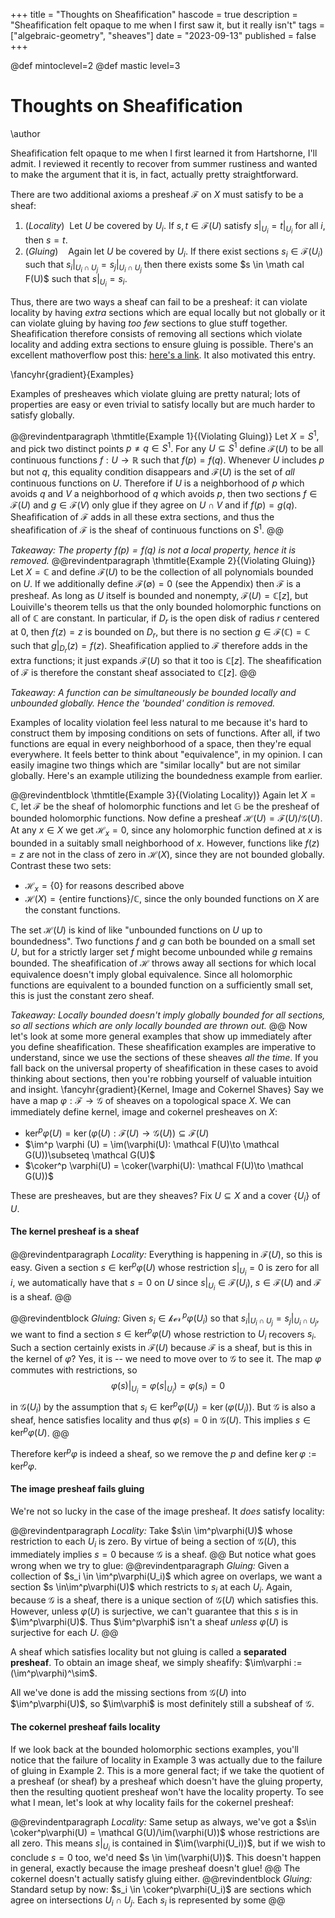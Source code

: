 +++
title = "Thoughts on Sheafification"
hascode = true
description = "Sheafification felt opaque to me when I first saw it, but it really isn't"
tags = ["algebraic-geometry", "sheaves"]
date = "2023-09-13"
published = false
+++

@def mintoclevel=2
@def mastic level=3

# Thoughts on Sheafification
\author

Sheafification felt opaque to me when I first learned it from Hartshorne, I'll admit. I reviewed it recently to recover from summer rustiness and wanted to make the argument that it is, in fact, actually pretty straightforward.

There are two additional axioms a presheaf $\mathcal F$ on $X$ must satisfy to be a sheaf:

1. (*Locality*) &nbsp;Let $U$ be covered by $U_i$. If $s,t \in \mathcal F(U)$ satisfy $s|_{U_i} = t|_{U_i}$ for all $i$, then $s = t$.
2. (*Gluing*)  &nbsp;&nbsp; Again let $U$ be covered by $U_i$. If there exist sections $s_i \in \mathcal F(U_i)$ such that $s_i|_{U_i\cap U_j} = s_j|_{U_i \cap U_j}$ then there exists some $s \in \math cal F(U)$ such that $s|_{U_i} = s_i$.

Thus, there are two ways a sheaf can fail to be a presheaf: it can violate locality by having *extra* sections which are equal locally but not globally or it can violate gluing by having *too few* sections to glue stuff together. Sheafification therefore consists of removing all sections which violate locality and adding extra sections to ensure gluing is possible. There's an excellent mathoverflow post this: [here's a link](https://mathoverflow.net/questions/45212/how-should-one-think-about-sheafification-and-the-difference-between-a-sheaf-and). It also motivated this entry.

\fancyhr{gradient}{Examples}

Examples of presheaves which violate gluing are pretty natural; lots of properties are easy or even trivial to satisfy locally but are much harder to satisfy globally.

@@revindentparagraph
  \thmtitle{Example 1}{(Violating Gluing)} Let $X = S^1$, and pick two distinct points $p \neq q \in S^1$. For any $U\subseteq S^1$ define $\mathcal F(U)$ to be all continuous functions $f:U\to \mathbb R$ such that $f(p) = f(q)$. Whenever $U$ includes $p$ but not $q$, this equality condition disappears and $\mathcal F(U)$ is the set of *all* continuous functions on $U$. Therefore if $U$ is a neighborhood of $p$ which avoids $q$ and $V$ a neighborhood of $q$ which avoids $p$, then two sections $f\in \mathcal F(U)$ and $g\in \mathcal F(V)$ only glue if they agree on $U\cap V$ and if $f(p) = g(q)$. Sheafification of $\mathcal F$ adds in all these extra sections, and thus the sheafification of $\mathcal F$ is the sheaf of continuous functions on $S^1$.
@@

*Takeaway: The property $f(p) = f(q)$ is not a local property, hence it is removed.*
@@revindentparagraph
  \thmtitle{Example 2}{(Violating Gluing)} Let $X = \mathbb C$ and define $\mathcal F(U)$ to be the collection of all polynomials bounded on $U$. If we additionally define $\mathcal F(\emptyset) = 0$ (see the Appendix) then $\mathcal F$ is a presheaf. As long as $U$ itself is bounded and nonempty, $\mathcal F(U) = \mathbb C[z]$, but Louiville's theorem tells us that the only bounded holomorphic functions on all of $\mathbb C$ are constant. In particular, if $D_r$ is the open disk of radius $r$ centered at $0$, then $f(z) = z$ is bounded on $D_r$, but there is no section $g \in \mathcal F(\mathbb C) = \mathbb C$ such that $g|_{D_r}(z) = f(z)$. Sheafification applied to $\mathcal F$ therefore adds in the extra functions; it just expands $\mathcal F(U)$ so that it too is $\mathbb C[z]$. The sheafification of $\mathcal F$ is therefore the constant sheaf associated to $\mathbb C[z]$.
@@

*Takeaway: A function can be simultaneously be bounded locally and unbounded globally. Hence the 'bounded' condition is removed.*

Examples of locality violation feel less natural to me because it's hard to construct them by imposing conditions on sets of functions. After all, if two functions are equal in every neighborhood of a space, then they're equal everywhere. It feels better to think about "equivalence", in my opinion. I can easily imagine two things which are "similar locally" but are not similar globally. Here's an example utilizing the boundedness example from earlier.

@@revindentblock
\thmtitle{Example 3}{(Violating Locality)} Again let $X = \mathbb C$, let $\mathcal F$ be the sheaf of holomorphic functions and let $\mathbb G$ be the presheaf of bounded holomorphic functions. Now define a presheaf $\mathcal H(U) = \mathcal F(U)/\mathcal G(U)$. At any $x\in X$ we get $\mathcal H_x = 0$, since any holomorphic function defined at $x$ is bounded in a suitably small neighborhood of $x$. However, functions like $f(z) = z$ are not in the class of zero in $\mathcal H(X)$, since they are not bounded globally. Contrast these two sets:
- $\mathcal H_x = \{0\}$ for reasons described above
- $\mathcal H(X) = \{\text{entire functions}\}/\mathbb C$, since the only bounded functions on $X$ are the constant functions.

The set $\mathcal H(U)$ is kind of like "unbounded functions on $U$ up to boundedness". Two functions $f$ and $g$ can both be bounded on a small set $U$, but for a strictly larger set $f$ might become unbounded while $g$ remains bounded. The sheafification of $\mathcal H$ throws away all sections for which local equivalence doesn't imply global equivalence. Since all holomorphic functions are equivalent to a bounded function on a sufficiently small set, this is just the constant zero sheaf.

*Takeaway: Locally bounded doesn't imply globally bounded for all sections, so all sections which are only locally bounded are thrown out.*
@@
Now let's look at some more general examples that show up immediately after you define sheafification. These sheafification examples are imperative to understand, since we use the sections of these sheaves *all the time*. If you fall back on the universal property of sheafification in these cases to avoid thinking about sections, then you're robbing yourself of valuable intuition and insight.
\fancyhr{gradient}{Kernel, Image and Cokernel Shaves}
Say we have a map $\varphi:\mathcal F\to \mathcal G$ of sheaves on a topological space $X$. We can immediately define kernel, image and cokernel presheaves on $X$:
- $\ker^p \varphi (U) = \ker(\varphi(U): \mathcal F(U)\to \mathcal G(U))\subseteq \mathcal F(U)$
- $\im^p \varphi (U) = \im(\varphi(U): \mathcal F(U)\to \mathcal G(U))\subseteq \mathcal G(U)$
- $\coker^p \varphi(U) = \coker(\varphi(U): \mathcal F(U)\to \mathcal G(U))$

These are presheaves, but are they sheaves? Fix $U\subseteq X$ and a cover $\{U_i\}$ of $U$.

#### The kernel presheaf is a sheaf

@@revindentparagraph *Locality:* Everything is happening in $\mathcal F(U)$, so this is easy. Given a section $s\in \ker^p\varphi(U)$ whose restriction $s|_{U_i} = 0$ is zero for all $i$, we automatically have that $s = 0$ on $U$ since  $s|_{U_i} \in \mathcal F(U_i)$, $s\in \mathcal F(U)$ and $\mathcal F$ is a sheaf.
@@

@@revindentblock *Gluing:* Given $s_i \in \mathcal \ker^p\varphi(U_i)$ so that $s_i|_{U_i\cap U_j} = s_j|_{U_i\cap U_j}$, we want to find a section $s\in \ker^p\varphi(U)$ whose restriction to $U_i$ recovers $s_i$. Such a section certainly exists in $\mathcal F(U)$ because $\mathcal F$ is a sheaf, but is this in the kernel of $\varphi$? Yes, it is -- we need to move over to $\mathcal G$ to see it. The map $\varphi$ commutes with restrictions, so $$\varphi(s)|_{U_i} = \varphi(s|_{U_i}) = \varphi(s_i) = 0$$ in $\mathcal G(U_i)$ by the assumption that $s_i\in \ker^p\varphi(U_i) = \ker(\varphi(U_i))$. But $\mathcal G$ is also a sheaf, hence satisfies locality and thus $\varphi(s) = 0$ in $\mathcal G(U)$. This implies $s\in \ker^p\varphi(U)$.
@@

Therefore $\ker^p\varphi$ is indeed a sheaf, so we remove the $p$ and define $\ker\varphi := \ker^p\varphi$.

#### The image presheaf fails gluing

We're not so lucky in the case of the image presheaf. It *does* satisfy locality:

@@revindentparagraph *Locality:* Take $s\in \im^p\varphi(U)$ whose restriction to each $U_i$ is zero. By virtue of being a section of $\mathcal G(U)$, this immediately implies $s = 0$ because $\mathcal G$ is a sheaf.
@@
But notice what goes wrong when we try to glue:
@@revindentparagraph *Gluing:* Given a collection of $s_i \in \im^p\varphi(U_i)$ which agree on overlaps, we want a section $s \in\im^p\varphi(U)$ which restricts to $s_i$ at each $U_i$. Again, because $\mathcal G$ is a sheaf, there is a unique section of $\mathcal G(U)$ which satisfies this. However, unless $\varphi(U)$ is surjective, we can't guarantee that this $s$ is in $\im^p\varphi(U)$. Thus $\im^p\varphi$ isn't a sheaf *unless* $\varphi(U)$ is surjective for each $U$.
@@

A sheaf which satisfies locality but not gluing is called a **separated presheaf**. To obtain an image sheaf, we simply sheafify: $\im\varphi := (\im^p\varphi)^\sim$.

All we've done is add the missing sections from $\mathcal G(U)$ into $\im^p\varphi(U)$, so $\im\varphi$ is most definitely still a subsheaf of $\mathcal G$.

#### The cokernel presheaf fails locality

If we look back at the bounded holomorphic sections examples, you'll notice that the failure of locality in Example 3 was actually due to the failure of gluing in Example 2. This is a more general fact; if we take the quotient of a presheaf (or sheaf) by a presheaf which doesn't have the gluing property, then the resulting quotient presheaf won't have the locality property. To see what I mean, let's look at why locality fails for the cokernel presheaf:

@@revindentparagraph *Locality:* Same setup as always, we've got a $s\in \coker^p\varphi(U) = \mathcal G(U)/\im(\varphi(U))$ whose restrictions are all zero. This means $s|_{U_i}$ is contained in $\im(\varphi(U_i))$, but if we wish to conclude $s = 0$ too, we'd need $s \in \im(\varphi(U))$. This doesn't happen in general, exactly because the image presheaf doesn't glue!
@@
The cokernel doesn't actually satisfy gluing either.
@@revindentblock *Gluing:* Standard setup by now: $s_i \in \coker^p\varphi(U_i)$ are sections which agree on intersections $U_i\cap U_j$. Each $s_i$ is represented by some 
@@

##

